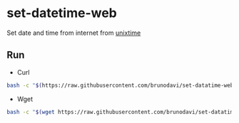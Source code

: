 # set-datetime-web

Set date and time from internet from [unixtime](https://unixtime.co.za)

## Run

- Curl

```bash
bash -c "$(https://raw.githubusercontent.com/brunodavi/set-datatime-web/master/sdtw)"
```

- Wget

```bash
bash -c "$(wget https://raw.githubusercontent.com/brunodavi/set-datatime-web/master/sdtw -O -)"
```
